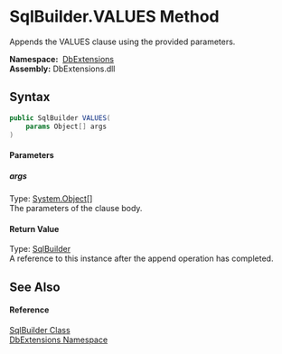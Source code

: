 SqlBuilder.VALUES Method
========================
Appends the VALUES clause using the provided parameters.

  **Namespace:**  [DbExtensions][1]  
  **Assembly:** DbExtensions.dll

Syntax
------

```csharp
public SqlBuilder VALUES(
	params Object[] args
)
```

#### Parameters

##### *args*
Type: [System.Object][2][]  
The parameters of the clause body.

#### Return Value
Type: [SqlBuilder][3]  
A reference to this instance after the append operation has completed.

See Also
--------

#### Reference
[SqlBuilder Class][3]  
[DbExtensions Namespace][1]  

[1]: ../README.md
[2]: https://docs.microsoft.com/dotnet/api/system.object
[3]: README.md